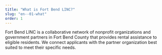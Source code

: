 ```yaml
---
title: "What is Fort Bend LINC?"
slug: "en--01-what"
order: 1
---
```


Fort Bend LINC is a collaborative network of nonprofit organizations and government partners in Fort Bend County that provides rental assistance to eligible residents. We connect applicants with the partner organization best suited to meet their specific needs.